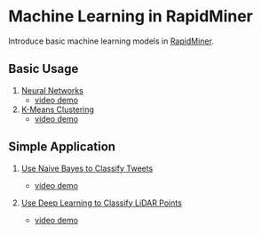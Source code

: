 # Machine Learning in RapidMiner
Introduce basic machine learning models in [RapidMiner](https://rapidminer.com/).
## Basic Usage
1.  [Neural Networks](https://github.com/xbwei/machine_learning_in_rapidminer/tree/master/neural_networks)
    * [video demo](https://www.youtube.com/watch?v=U82eGfKUWa0)
2.  [K-Means Clustering](https://github.com/xbwei/machine_learning_in_rapidminer/tree/master/kmeans_clustering)
    * [video demo]()
## Simple Application
1.  [Use Naive Bayes to Classify Tweets](https://github.com/xbwei/machine_learning_in_rapidminer/tree/master/naive_bayes_classifiy_tweet)
    * [video demo](https://www.youtube.com/watch?v=AY_YBZvp1Qc)
    
1.  [Use Deep Learning to Classify LiDAR Points](https://github.com/xbwei/machine_learning_in_rapidminer/tree/master/deep_learning_classify_lidar)
    * [video demo](https://www.youtube.com/watch?v=3QRsKoSlEIY)    
